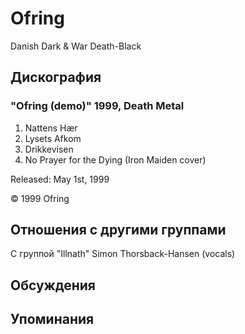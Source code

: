 # Ofring

Danish Dark & War Death-Black

## Дискография

### "Ofring (demo)" 1999, Death Metal

1. Nattens H&aelig;r
2. Lysets Afkom
3. Drikkevisen
4. No Prayer for the Dying (Iron Maiden cover)

Released: May 1st, 1999

&copy; 1999 Ofring


## Отношения с другими группами

C группой "Illnath" Simon Thorsback-Hansen (vocals)

## Обсуждения


## Упоминания

